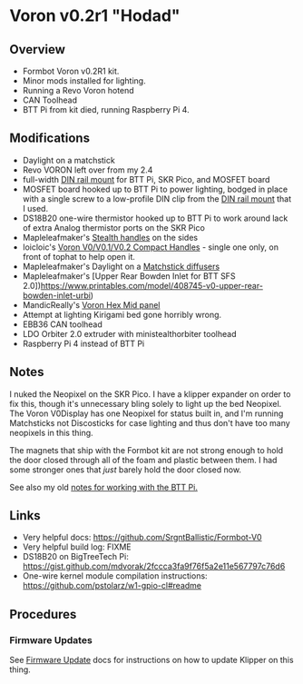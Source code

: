 # Voron v0.2r1 "Hodad"

## Overview

* Formbot Voron v0.2R1 kit.
* Minor mods installed for lighting.
* Running a Revo Voron hotend
* CAN Toolhead
* BTT Pi from kit died, running Raspberry Pi 4.

## Modifications

* Daylight on a matchstick
* Revo VORON left over from my 2.4
* full-width [DIN rail mount][DIN-mount] for BTT Pi, SKR Pico, and MOSFET board
* MOSFET board hooked up to BTT Pi to power lighting, bodged in place with a single screw to a low-profile DIN clip from the [DIN rail mount][DIN-mount] that I used.
* DS18B20 one-wire thermistor hooked up to BTT Pi to work around lack of extra Analog thermistor ports on the SKR Pico
* Mapleleafmaker's [Stealth handles][stealth-handles] on the sides
* loicloic's [Voron V0/V0.1/V0.2 Compact Handles][compact-handles] - single one only, on front of tophat to help open it.
* Mapleleafmaker's Daylight on a [Matchstick diffusers][matchstick-diffusers]
* Mapleleafmaker's [Upper Rear Bowden Inlet for BTT SFS 2.0])https://www.printables.com/model/408745-v0-upper-rear-bowden-inlet-urbi)
* MandicReally's [Voron Hex Mid panel][mr-hex-mid-panel]
* Attempt at lighting Kirigami bed gone horribly wrong.
* EBB36 CAN toolhead
* LDO Orbiter 2.0 extruder with ministealthorbiter toolhead
* Raspberry Pi 4 instead of BTT Pi

## Notes

I nuked the Neopixel on the SKR Pico. I have a klipper expander on order to fix this, though it's unnecessary bling solely to light up the bed Neopixel. The Voron V0Display has one Neopixel for status built in, and I'm running Matchsticks not Discosticks for case lighting and thus don't have too many neopixels in this thing.

The magnets that ship with the Formbot kit are not strong enough to hold the door closed through all of the foam and plastic between them. I had some stronger ones that _just_ barely hold the door closed now.

See also my old [notes for working with the BTT Pi.](docs/BTT_Pi.md)

## Links

* Very helpful docs: https://github.com/SrgntBallistic/Formbot-V0
* Very helpful build log: FIXME
* DS18B20 on BigTreeTech Pi: https://gist.github.com/mdvorak/2fccca3fa9f76f5a2e11e567797c76d6
* One-wire kernel module compilation instructions: https://github.com/pstolarz/w1-gpio-cl#readme

## Procedures

### Firmware Updates

See [Firmware Update](docs/Firmware_Update.md) docs for instructions on how to update Klipper on this thing.

[DIN-mount]: https://www.printables.com/model/381062-voron-v01-v02-din-rail-board-mounting-system
[stealth-handles]: https://www.printables.com/model/481575-v0-stealth-handles
[compact-handles]: https://www.printables.com/model/108428-voron-v0v01v02-compact-handles
[matchstick-diffusers]: https://www.printables.com/model/408214-matchstick-diffusers
[mr-hex-mid-panel]: https://thangs.com/designer/MandicReally/3d-model/Voron%20Hex%20Mid%20Panel%20-%20Accent%20your%200.2%21-960156?userName=model&modelIdentifier=960156